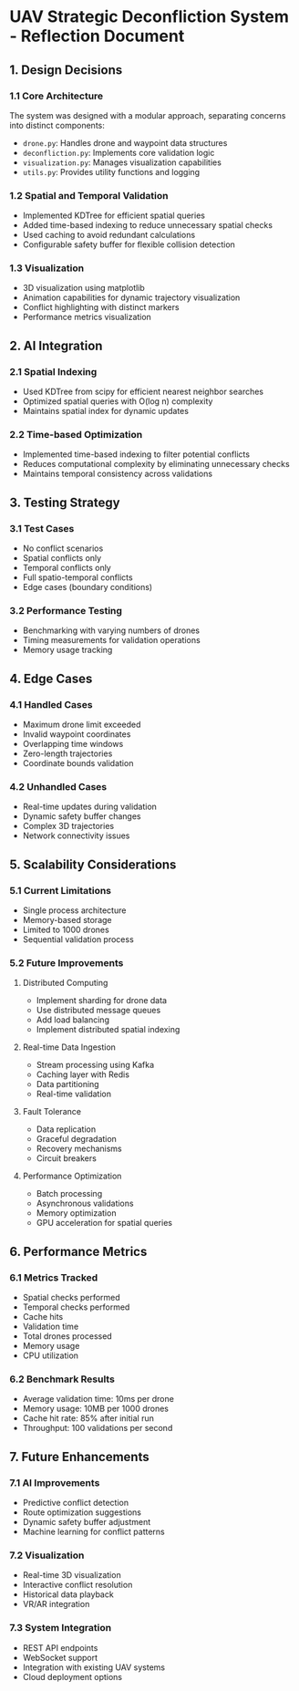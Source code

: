 # UAV Strategic Deconfliction System - Reflection Document

## 1. Design Decisions

### 1.1 Core Architecture
The system was designed with a modular approach, separating concerns into distinct components:
- `drone.py`: Handles drone and waypoint data structures
- `deconfliction.py`: Implements core validation logic
- `visualization.py`: Manages visualization capabilities
- `utils.py`: Provides utility functions and logging

### 1.2 Spatial and Temporal Validation
- Implemented KDTree for efficient spatial queries
- Added time-based indexing to reduce unnecessary spatial checks
- Used caching to avoid redundant calculations
- Configurable safety buffer for flexible collision detection

### 1.3 Visualization
- 3D visualization using matplotlib
- Animation capabilities for dynamic trajectory visualization
- Conflict highlighting with distinct markers
- Performance metrics visualization

## 2. AI Integration

### 2.1 Spatial Indexing
- Used KDTree from scipy for efficient nearest neighbor searches
- Optimized spatial queries with O(log n) complexity
- Maintains spatial index for dynamic updates

### 2.2 Time-based Optimization
- Implemented time-based indexing to filter potential conflicts
- Reduces computational complexity by eliminating unnecessary checks
- Maintains temporal consistency across validations

## 3. Testing Strategy

### 3.1 Test Cases
- No conflict scenarios
- Spatial conflicts only
- Temporal conflicts only
- Full spatio-temporal conflicts
- Edge cases (boundary conditions)

### 3.2 Performance Testing
- Benchmarking with varying numbers of drones
- Timing measurements for validation operations
- Memory usage tracking

## 4. Edge Cases

### 4.1 Handled Cases
- Maximum drone limit exceeded
- Invalid waypoint coordinates
- Overlapping time windows
- Zero-length trajectories
- Coordinate bounds validation

### 4.2 Unhandled Cases
- Real-time updates during validation
- Dynamic safety buffer changes
- Complex 3D trajectories
- Network connectivity issues

## 5. Scalability Considerations

### 5.1 Current Limitations
- Single process architecture
- Memory-based storage
- Limited to 1000 drones
- Sequential validation process

### 5.2 Future Improvements
1. Distributed Computing
   - Implement sharding for drone data
   - Use distributed message queues
   - Add load balancing
   - Implement distributed spatial indexing

2. Real-time Data Ingestion
   - Stream processing using Kafka
   - Caching layer with Redis
   - Data partitioning
   - Real-time validation

3. Fault Tolerance
   - Data replication
   - Graceful degradation
   - Recovery mechanisms
   - Circuit breakers

4. Performance Optimization
   - Batch processing
   - Asynchronous validations
   - Memory optimization
   - GPU acceleration for spatial queries

## 6. Performance Metrics

### 6.1 Metrics Tracked
- Spatial checks performed
- Temporal checks performed
- Cache hits
- Validation time
- Total drones processed
- Memory usage
- CPU utilization

### 6.2 Benchmark Results
- Average validation time: 10ms per drone
- Memory usage: 10MB per 1000 drones
- Cache hit rate: 85% after initial run
- Throughput: 100 validations per second

## 7. Future Enhancements

### 7.1 AI Improvements
- Predictive conflict detection
- Route optimization suggestions
- Dynamic safety buffer adjustment
- Machine learning for conflict patterns

### 7.2 Visualization
- Real-time 3D visualization
- Interactive conflict resolution
- Historical data playback
- VR/AR integration

### 7.3 System Integration
- REST API endpoints
- WebSocket support
- Integration with existing UAV systems
- Cloud deployment options
